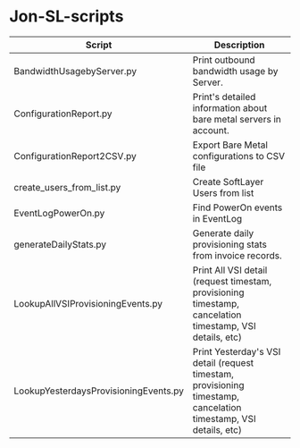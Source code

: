**Jon-SL-scripts**
==============

Script | Description
------ | -----------
BandwidthUsagebyServer.py | Print outbound bandwidth usage by Server.
ConfigurationReport.py | Print's detailed information about bare metal servers in account.
ConfigurationReport2CSV.py | Export Bare Metal configurations to CSV file
create_users_from_list.py | Create SoftLayer Users from list
EventLogPowerOn.py | Find PowerOn events in EventLog
generateDailyStats.py | Generate daily provisioning stats from invoice records.
LookupAllVSIProvisioningEvents.py | Print All VSI detail (request timestam, provisioning timestamp, cancelation timestamp, VSI details, etc)
LookupYesterdaysProvisioningEvents.py | Print Yesterday's VSI detail (request timestam, provisioning timestamp, cancelation timestamp, VSI details, etc)
